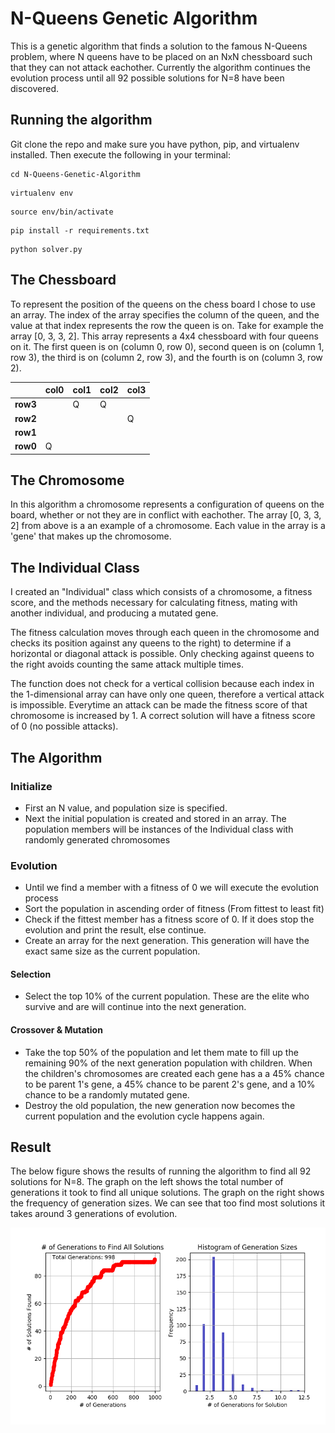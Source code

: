 # N-Queens Genetic Algorithm

This is a genetic algorithm that finds a solution to the famous N-Queens problem, where N queens have to be placed on an NxN chessboard such that they can not attack eachother. Currently the algorithm continues the evolution process until all 92 possible solutions for N=8 have been discovered.

## Running the algorithm

Git clone the repo and make sure you have python, pip, and virtualenv installed. Then execute the following in your terminal:

```
cd N-Queens-Genetic-Algorithm
```
```
virtualenv env
```
```
source env/bin/activate
```
```
pip install -r requirements.txt
```
```
python solver.py
```

## The Chessboard

To represent the position of the queens on the chess board I chose to use an array. The index of the array specifies the column of the queen, and the value at that index represents the row the queen is on. Take for example the array [0, 3, 3, 2]. This array represents a 4x4 chessboard with four queens on it. The first queen is on (column 0, row 0), second queen is on (column 1, row 3), the third is on (column 2, row 3), and the fourth is on (column 3, row 2).


| | col0 | col1 | col2 | col3 |
| --- | --- | --- | --- | --- |
| **row3** | | Q | Q | |  
| **row2** | | | | Q |  
| **row1** | | | | |  
| **row0** | Q | | | |  


## The Chromosome

In this algorithm a chromosome represents a configuration of queens on the board, whether or not they are in conflict with eachother. The array [0, 3, 3, 2] from above is a an example of a chromosome. Each value in the array is a 'gene' that makes up the chromosome.

## The Individual Class

I created an "Individual" class which consists of a chromosome, a fitness score, and the methods necessary for calculating fitness, mating with another individual, and producing a mutated gene. 

The fitness calculation moves through each queen in the chromosome and checks its position against any queens to the right) to determine if a horizontal or diagonal attack is possible. Only checking against queens to the right avoids counting the same attack multiple times. 

The function does not check for a vertical collision because each index in the 1-dimensional array can have only one queen, therefore a vertical attack is impossible. Everytime an attack can be made the fitness score of that chromosome is increased by 1. A correct solution will have a fitness score of 0 (no possible attacks).

## The Algorithm

### Initialize
- First an N value, and population size is specified. 
- Next the initial population is created and stored in an array. The population members will be instances of the Individual class with randomly generated chromosomes

### Evolution
- Until we find a member with a fitness of 0 we will execute the evolution process
- Sort the population in ascending order of fitness (From fittest to least fit)
- Check if the fittest member has a fitness score of 0. If it does stop the evolution and print the result, else continue.
- Create an array for the next generation. This generation will have the exact same size as the current population.
#### Selection
- Select the top 10% of the current population. These are the elite who survive and are will continue into the next generation.

#### Crossover & Mutation
- Take the top 50% of the population and let them mate to fill up the remaining 90% of the next generation population with children. When the children's chromosomes are created each gene has a a 45% chance to be parent 1's gene, a 45% chance to be parent 2's gene, and a 10% chance to be a randomly mutated gene.
- Destroy the old population, the new generation now becomes the current population and the evolution cycle happens again.

## Result

The below figure shows the results of running the algorithm to find all 92 solutions for N=8. The graph on the left shows the total number of generations it took to find all unique solutions. The graph on the right shows the frequency of generation sizes. We can see that too find most solutions it takes around 3 generations of evolution.

![Image of Cost vs. Iterations](https://github.com/AlexMotyka/N-Queens-Genetic-Algorithm/blob/master/Figure_1.png)


